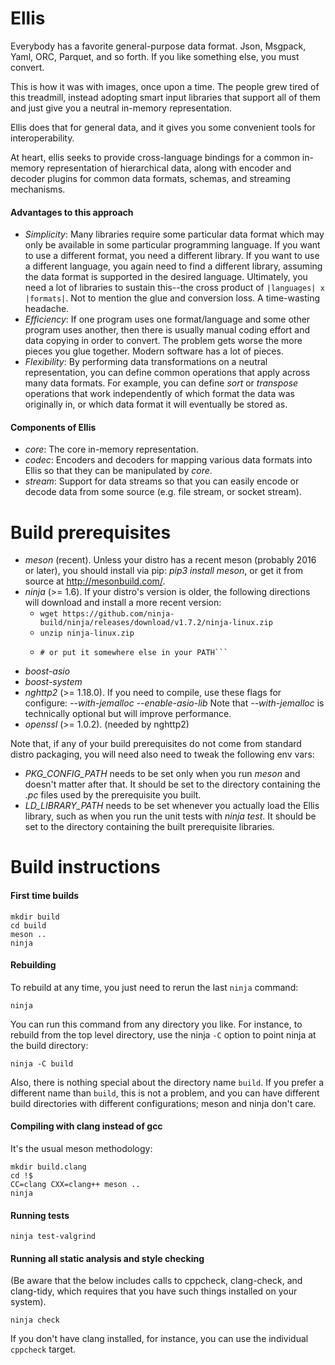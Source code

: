 # Ellis

Everybody has a favorite general-purpose data format.  Json, Msgpack, Yaml,
ORC, Parquet, and so forth.  If you like something else, you must convert.

This is how it was with images, once upon a time.  The people grew tired of
this treadmill, instead adopting smart input libraries that support all of
them and just give you a neutral in-memory representation.

Ellis does that for general data, and it gives you some convenient tools
for interoperability.

At heart, ellis seeks to provide cross-language bindings for a common
in-memory representation of hierarchical data, along with encoder and decoder
plugins for common data formats, schemas, and streaming mechanisms.

#### Advantages to this approach

- *Simplicity*: Many libraries require some particular data format
  which may only be available in some particular programming language. If
  you want to use a different format, you need a different library.  If you
  want to use a different language, you again need to find a different
  library, assuming the data format is supported in the desired language.
  Ultimately, you need a lot of libraries to sustain this--the cross product
  of `|languages| x |formats|`.  Not to mention the glue and conversion loss.
  A time-wasting headache.
- *Efficiency*: If one program uses one format/language and some other program
  uses another, then there is usually manual coding effort and data copying
  in order to convert.  The problem gets worse the more pieces you glue
  together.  Modern software has a lot of pieces.
- *Flexibility*: By performing data transformations on a neutral representation,
  you can define common operations that apply across many data formats. For
  example, you can define *sort* or *transpose* operations that work
  independently of which format the data was originally in, or which data
  format it will eventually be stored as.

#### Components of Ellis

- *core*: The core in-memory representation.
- *codec*: Encoders and decoders for mapping various data formats into Ellis so
  that they can be manipulated by *core*.
- *stream*: Support for data streams so that you can easily encode or decode
  data from some source (e.g. file stream, or socket stream).

# Build prerequisites

- *meson* (recent). Unless your distro has a recent meson (probably 2016 or
  later), you should install via pip: *pip3 install meson*, or get it from
  source at http://mesonbuild.com/.
- *ninja* (>= 1.6). If your distro's version is older, the following directions
  will download and install a more recent version:
    - ```wget https://github.com/ninja-build/ninja/releases/download/v1.7.2/ninja-linux.zip```
    - ```unzip ninja-linux.zip```
    - ```sudo install -o root -g root -m755 ninja /usr/bin/ninja
      # or put it somewhere else in your PATH```
- *boost-asio*
- *boost-system*
- *nghttp2* (>= 1.18.0). If you need to compile, use these flags for
  configure:
  *--with-jemalloc --enable-asio-lib*
  Note that *--with-jemalloc* is technically optional but will improve
  performance.
- *openssl* (>= 1.0.2). (needed by nghttp2)

Note that, if any of your build prerequisites do not come from standard distro
packaging, you will need also need to tweak the following env vars:

- *PKG_CONFIG_PATH* needs to be set only when you run *meson* and doesn't matter
  after that. It should be set to the directory containing the *.pc* files used
  by the prerequisite you built.
- *LD_LIBRARY_PATH* needs to be set whenever you actually load the Ellis
  library, such as when you run the unit tests with *ninja test*.  It should be
  set to the directory containing the built prerequisite libraries.

# Build instructions

#### First time builds

```
mkdir build
cd build
meson ..
ninja
```

#### Rebuilding

To rebuild at any time, you just need to rerun the last `ninja` command:

```
ninja
```

You can run this command from any directory you like.  For instance, to
rebuild from the top level directory, use the ninja `-C` option to point ninja
at the build directory:

```
ninja -C build
```

Also, there is nothing special about the directory name `build`.  If you
prefer a different name than `build`, this is not a problem, and you
can have different build directories with different configurations; meson and
ninja don't care.

#### Compiling with clang instead of gcc

It's the usual meson methodology:

```
mkdir build.clang
cd !$
CC=clang CXX=clang++ meson ..
ninja
```

#### Running tests

```
ninja test-valgrind
```

#### Running all static analysis and style checking

(Be aware that the below includes calls to cppcheck, clang-check, and clang-tidy,
which requires that you have such things installed on your system).

```
ninja check
```

If you don't have clang installed, for instance, you can use the individual
`cppcheck` target.
